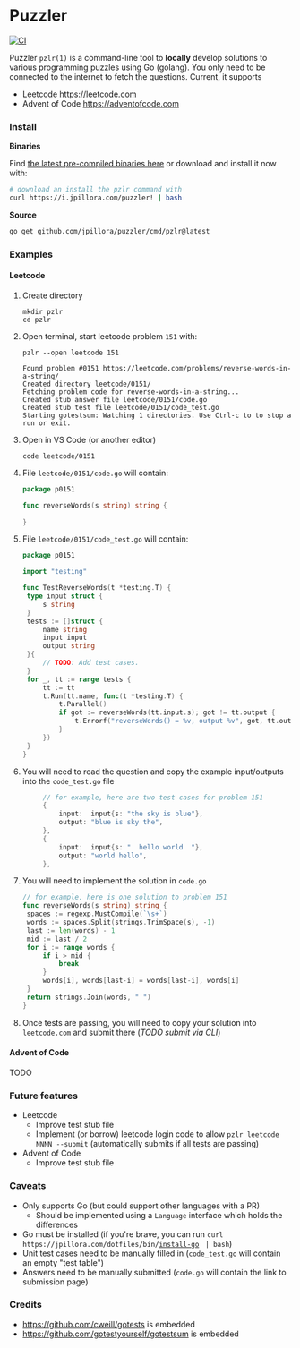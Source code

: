 # Puzzler

[![CI](https://github.com/jpillora/puzzler/workflows/CI/badge.svg)](https://github.com/jpillora/puzzler/actions?workflow=CI)

Puzzler `pzlr(1)` is a command-line tool to **locally** develop solutions to various programming puzzles using Go (golang). You only need to be connected to the internet to fetch the questions. Current, it supports

* Leetcode https://leetcode.com
* Advent of Code https://adventofcode.com

### Install

**Binaries**

<!-- WHEN PUBLIC
[![Releases](https://img.shields.io/github/release/jpillora/pzlr.svg)](https://github.com/jpillora/puzzler/releases)
[![Releases](https://img.shields.io/github/downloads/jpillora/pzlr/total.svg)](https://github.com/jpillora/puzzler/releases) -->

Find [the latest pre-compiled binaries here](https://github.com/jpillora/puzzler/releases/latest)  or download and install it now with:

```sh
# download an install the pzlr command with
curl https://i.jpillora.com/puzzler! | bash
```

**Source**

```sh
go get github.com/jpillora/puzzler/cmd/pzlr@latest
```

### Examples

#### Leetcode

1. Create directory

   ```shell
   mkdir pzlr
   cd pzlr
   ```

1. Open terminal, start leetcode problem `151` with:

   ```shell
   pzlr --open leetcode 151

   Found problem #0151 https://leetcode.com/problems/reverse-words-in-a-string/
   Created directory leetcode/0151/
   Fetching problem code for reverse-words-in-a-string...
   Created stub answer file leetcode/0151/code.go
   Created stub test file leetcode/0151/code_test.go
   Starting gotestsum: Watching 1 directories. Use Ctrl-c to to stop a run or exit.
   ```

1. Open in VS Code (or another editor)

   ```shell
   code leetcode/0151
   ```

1. File `leetcode/0151/code.go` will contain:

   ```go
   package p0151

   func reverseWords(s string) string {
       
   }
   ```

1. File `leetcode/0151/code_test.go` will contain:

   ```go
   package p0151

   import "testing"

   func TestReverseWords(t *testing.T) {
   	type input struct {
   		s string
   	}
   	tests := []struct {
   		name string
   		input input
   		output string
   	}{
   		// TODO: Add test cases.
   	}
   	for _, tt := range tests {
   		tt := tt
   		t.Run(tt.name, func(t *testing.T) {
   			t.Parallel()
   			if got := reverseWords(tt.input.s); got != tt.output {
   				t.Errorf("reverseWords() = %v, output %v", got, tt.output)
   			}
   		})
   	}
   }
   ```

1. You will need to read the question and copy the example input/outputs into the `code_test.go` file

   ```go
		// for example, here are two test cases for problem 151
		{
			input:  input{s: "the sky is blue"},
			output: "blue is sky the",
		},
		{
			input:  input{s: "  hello world  "},
			output: "world hello",
		},
   ```

1. You will need to implement the solution in `code.go`

   ```go
   // for example, here is one solution to problem 151
   func reverseWords(s string) string {
   	spaces := regexp.MustCompile(`\s+`)
   	words := spaces.Split(strings.TrimSpace(s), -1)
   	last := len(words) - 1
   	mid := last / 2
   	for i := range words {
   		if i > mid {
   			break
   		}
   		words[i], words[last-i] = words[last-i], words[i]
   	}
   	return strings.Join(words, " ")
   }
   ```

1. Once tests are passing, you will need to copy your solution into `leetcode.com` and submit there (_TODO submit via CLI_)


#### Advent of Code

TODO

### Future features

* Leetcode
	* Improve test stub file
	* Implement (or borrow) leetcode login code to allow `pzlr leetcode NNNN --submit` (automatically submits if all tests are passing)
* Advent of Code
	* Improve test stub file

### Caveats

* Only supports Go (but could support other languages with a PR)
	* Should be implemented using a `Language` interface which holds the differences
* Go must be installed (if you're brave, you can run `curl https://jpillora.com/dotfiles/bin/`[`install-go`](https://github.com/jpillora/dotfiles/blob/main/bin/install-go) ` | bash`)
* Unit test cases need to be manually filled in (`code_test.go` will contain an empty "test table")
* Answers need to be manually submitted (`code.go` will contain the link to submission page)

### Credits

* https://github.com/cweill/gotests is embedded
* https://github.com/gotestyourself/gotestsum is embedded